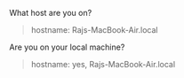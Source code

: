 What host are you on? <br>
<blockquote> hostname: Rajs-MacBook-Air.local </blockquote>

Are you on your local machine? <br>
<blockquote> hostname: yes, Rajs-MacBook-Air.local </blockquote>
